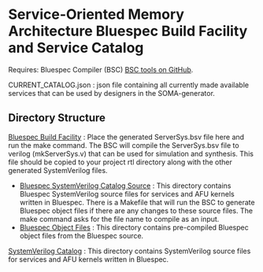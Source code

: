 # Service-Oriented Memory Architecture Bluespec Build Facility and Service Catalog

Requires: Bluespec Compiler (BSC) [BSC tools on GitHub](https://github.com/B-Lang-org/bsc).

CURRENT_CATALOG.json : json file containing all currently made available services that can be used by designers in the SOMA-generator.

## Directory Structure

[Bluespec Build Facility](soma-bsv-base) : 
Place the generated ServerSys.bsv file here and run the make command. The BSC will compile the ServerSys.bsv file to verilog (mkServerSys.v) that can be used for simulation and synthesis. This file should be copied to your project rtl directory along with the other generated SystemVerilog files.
- [Bluespec SystemVerilog Catalog Source](soma-bsv-base/bsv-src) : 
  This directory contains Bluespec SystemVerilog source files for services and AFU kernels written in Bluespec. There is a Makefile that will run the BSC to generate Bluespec object files if there are any changes to these source files. The make command asks for the file name to compile as an input.
- [Bluespec Object Files](soma-bsv-base/bsv-obj) : 
  This directory contains pre-compiled Bluespec object files from the Bluespec source. 
  
[SystemVerilog Catalog](soma-sv-base/sv-src) : 
This directory contains SystemVerilog source files for services and AFU kernels written in Bluespec.
